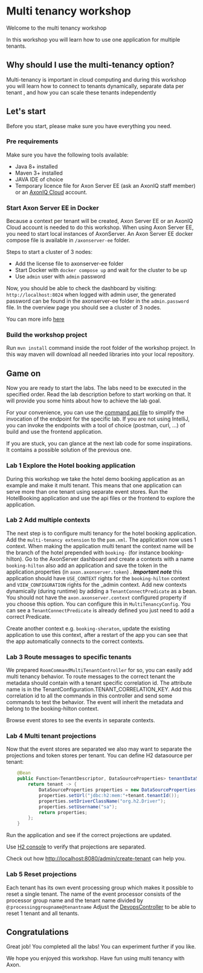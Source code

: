 # Multi tenancy workshop

Welcome to the multi tenancy workshop

In this workshop you will learn how to use one application for multiple tenants.

## Why should I use the multi-tenancy option?

Multi-tenancy is important in cloud computing and during this workshop you will learn how to connect to tenants dynamically, separate data per tenant , and how you can scale these tenants independently


## Let's start
Before you start, please make sure you have everything you need.

### Pre requirements
Make sure you have the following tools available:
- Java 8+ installed
- Maven 3+ installed
- JAVA IDE of choice
- Temporary licence file for Axon Server EE (ask an AxonIQ staff member) or an [AxonIQ Cloud](https://console.cloud.axoniq.io/) account.

### Start Axon Server EE in Docker

Because a context per tenant will be created,  Axon Server EE or an AxonIQ Cloud account is needed to do this workshop.
When using Axon Server EE, you need to start local instances of AxonServer. 
An Axon Server EE docker compose file is available in `/axonserver-ee` folder.

Steps to start a cluster of 3 nodes:

* Add the license file to axonserver-ee folder
* Start Docker with `docker compose up` and wait for the cluster to be up
* Use `admin` user with `admin` password

Now, you should be able to check the dashboard by visiting: `http://localhost:8024` when logged with admin user, the generated password can be found in the axonserver-ee folder in the `admin.password` file. In the overview page you should see a cluster of 3 nodes.

You can more info [here](axonserver-ee/README.md)

### Build the workshop project
Run `mvn install` command inside the root folder of the workshop project.
In this way maven will download all needed libraries into your local repository.

## Game on

Now you are ready to start the labs.
The labs need to be executed in the specified order.
Read the lab description before to start working on that.
It will provide you some hints about how to achieve the lab goal.

For your convenience, you can use the [command api file](booking/src/main/resources/command-multi-tenant-api.http) to simplify the invocation of the endpoint for the specific lab.
If you are not using IntelliJ, you can invoke the endpoints with a tool of choice (postman, curl, ...) of build and use the frontend application.

If you are stuck, you can glance at the next lab code for some inspirations.
It contains a possible solution of the previous one.

### Lab 1 Explore the Hotel booking application

During this workshop we take the hotel demo booking application as an example and make it multi tenant. This means that one application can serve more than one tenant using separate event stores.
Run the HotelBooking application and use the api files or the frontend to explore the application.

### Lab 2 Add multiple contexts

The next step is to configure multi tenancy for the hotel booking application.
Add the `multi-tenancy extension` to the `pom.xml`.
The application now uses 1 context. When making the application multi tenant the context name will be the branch of the hotel prepended with `booking-` (for instance booking-hilton).
Go to the AxonServer dashboard and create a contexts with a name `booking-hilton` also add an application and save the token in the application.properties (in `axon.axonserver.token`) . ***Important note*** this application should have `USE_CONTEXT` rights for the `booking-hilton` context and `VIEW_CONFIGURATION` rights for the _admin context.
Add new contexts dynamically (during runtime) by adding a `TenantConnectPredicate` as a bean. You should not have the `axon.axonserver.context` configured property if you choose this option.
You can configure this in `MultiTenancyConfig`. You can see a `TenantConnectPredicate` is already defined you just need to add a correct Predicate.

Create another context e.g. `booking-sheraton`, update the existing application to use this context, after a restart of the app you can see that the app automatically connects to the correct contexts. 

### Lab 3 Route messages to specific tenants

We prepared `RoomCommandMultiTenantController` for so,  you can easily add multi tenancy behavior.
To route messages to the correct tenant the metadata should contain with a tenant specific correlation id. The attribute name is in the TenantConfiguration.TENANT_CORRELATION_KEY.
Add this correlation id to all the commands in this controller and send some commands to test the behavior.
The event will inherit the metadata and belong to the booking-hilton context.

Browse event stores to see the events in separate contexts.

### Lab 4 Multi tenant projections

Now that the event stores are separated we also may want to separate the projections and token stores per tenant.
You can define H2 datasource per tenant:

```java
    @Bean
    public Function<TenantDescriptor, DataSourceProperties> tenantDataSourceResolver() {
        return tenant -> {
            DataSourceProperties properties = new DataSourceProperties();
            properties.setUrl("jdbc:h2:mem:"+tenant.tenantId());
            properties.setDriverClassName("org.h2.Driver");
            properties.setUsername("sa");
            return properties;
        };
    }
```

Run the application and see if the correct projections are updated.

Use [H2 console](http://localhost:8082/) to verify that projections are separated.

Check out how [http://localhost:8080/admin/create-tenant](http://localhost:8080/admin/create-tenant) can help you.

### Lab 5 Reset projections

Each tenant has its own event processing group which makes it possible to reset a single tenant. The name of the event processor consists of the processor group name and the tenant name divided by `@`:`processinggroupname@tenantname`
Adjust the [DevopsController](booking/src/main/java/io/axoniq/demo/hotel/booking/management/DevOpsController.java) to be able to reset 1 tenant and all tenants.


## Congratulations

Great job! You completed all the labs!
You can experiment further if you like.

We hope you enjoyed this workshop. Have fun using multi tenancy with Axon.
